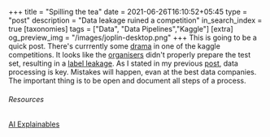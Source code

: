 +++
title = "Spilling the tea"
date = 2021-06-26T16:10:52+05:45
type = "post"
description = "Data leakage ruined a competition"
in_search_index = true
[taxonomies]
tags = ["Data", "Data Pipelines","Kaggle"]
[extra]
og_preview_img = "/images/joplin-desktop.png"
+++
This is going to be a quick post. There's currrently some [drama](https://www.kaggle.com/c/seti-breakthrough-listen/discussion/246772) in one of the kaggle competitions. It looks like the [organisers](https://www.kaggle.com/c/seti-breakthrough-listen/discussion/246782) didn't properly prepare the test set, resulting in a [label leakage](https://www.kaggle.com/kazanova/leak-submission-lb-0-991). As I stated in my previous [post](https://www.hssn2.com/posts/dataworld-episode-1/), data processing is key. Mistakes will happen, evan at the best data companies. The important thing is to be open and document all steps of a process.

###### Resources
[AI Explainables](https://pair.withgoogle.com/explorables/)

